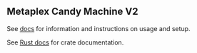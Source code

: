 ## Metaplex Candy Machine V2

See [docs](https://docs.metaplex.com/candy-machine-v2/introduction) for information and instructions on usage and setup.

See [Rust docs](https://docs.rs/mpl-candy-machine) for crate documentation.
